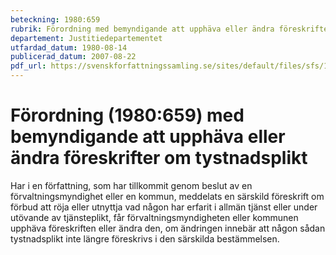 ```yaml
---
beteckning: 1980:659
rubrik: Förordning med bemyndigande att upphäva eller ändra föreskrifter om tystnadsplikt
departement: Justitiedepartementet
utfardad_datum: 1980-08-14
publicerad_datum: 2007-08-22
pdf_url: https://svenskforfattningssamling.se/sites/default/files/sfs/1980-08/SFS1980-659.pdf
---
```


# Förordning (1980:659) med bemyndigande att upphäva eller ändra föreskrifter om tystnadsplikt

Har i en författning, som har tillkommit genom beslut av en förvaltningsmyndighet eller en kommun, meddelats en särskild föreskrift om förbud att röja eller utnyttja vad någon har erfarit i allmän tjänst eller under utövande av tjänsteplikt, får förvaltningsmyndigheten eller kommunen upphäva föreskriften eller ändra den, om ändringen innebär att någon sådan tystnadsplikt inte längre föreskrivs i den särskilda bestämmelsen.